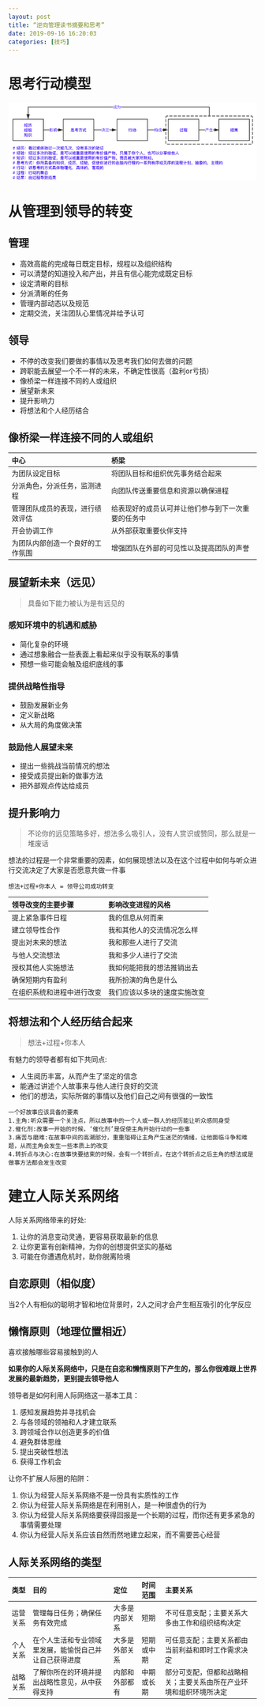 ```yaml
---
layout: post
title: “逆向管理读书摘要和思考”
date: 2019-09-16 16:20:03
categories: [技巧]
---
```


# 思考行动模型
![思考](https://github.com/cantahu/cantahu.github.io/blob/master/pic/20190708-1.png?raw=true)

# 从管理到领导的转变
## 管理
* 高效高能的完成每日既定目标，规程以及组织结构
* 可以清楚的知道投入和产出，并且有信心能完成既定目标
* 设定清晰的目标
* 分派清晰的任务
* 管理内部动态以及规范
* 定期交流，关注团队心里情况并给予认可

## 领导
* 不停的改变我们要做的事情以及思考我们如何去做的问题
* 跨职能去展望一个不一样的未来，不确定性很高（盈利or亏损）
* 像桥梁一样连接不同的人或组织
* 展望新未来
* 提升影响力
* 将想法和个人经历结合

## 像桥梁一样连接不同的人或组织

|中心|桥梁|
|:--|:--|
|为团队设定目标|将团队目标和组织优先事务结合起来|
|分派角色，分派任务，监测进程|向团队传送重要信息和资源以确保进程|
|管理团队成员的表现，进行绩效评估|给表现好的成员认可并让他们参与到下一次重要的任务中|
|开会协调工作|从外部获取重要伙伴支持|
|为团队内部创造一个良好的工作氛围|增强团队在外部的可见性以及提高团队的声誉|

## 展望新未来（远见）
> 具备如下能力被认为是有远见的

### 感知环境中的机遇和威胁
* 简化复杂的环境 
* 通过想象融合一些表面上看起来似乎没有联系的事情
* 预想一些可能会触及组织底线的事
### 提供战略性指导
* 鼓励发展新业务
* 定义新战略
* 从大局的角度做决策
### 鼓励他人展望未来
* 提出一些挑战当前情况的想法
* 接受成员提出新的做事方法
* 把外部观点传达给成员

## 提升影响力
> 不论你的远见策略多好，想法多么吸引人，没有人赏识或赞同，那么就是一堆废话

想法的过程是一个非常重要的因素，如何展现想法以及在这个过程中如何与听众进行交流决定了大家是否愿意共做一件事

`想法+过程+你本人 = 领导公司成功转变`

|领导改变的主要步骤|影响改变进程的风格|
|:--|:--|
|提上紧急事件日程|我的信息从何而来|
|建立领导性合作|我和其他人的交流情况怎么样|
|提出对未来的想法|我和那些人进行了交流|
|与他人交流想法|我和多少人进行了交流|
|授权其他人实施想法|我如何能把我的想法推销出去|
|确保短期内有盈利|我所扮演的角色是什么|
|在组织系统和进程中进行改变|我们应该以多块的速度实施改变|

## 将想法和个人经历结合起来
> 想法+过程+你本人

有魅力的领导者都有如下共同点:
* 人生阅历丰富，从而产生了坚定的信念
* 能通过讲述个人故事来与他人进行良好的交流
* 他们的想法，实际所做的事情以及他们自己之间有很强的一致性

```
一个好故事应该具备的要素
1.主角:听众需要一个关注点，所以故事中的一个人或一群人的经历能让听众感同身受
2.催化剂:故事一开始的时候，‘催化剂’是促使主角开始行动的一些事
3.痛苦与磨难:在故事中间的高潮部分，重重阻碍让主角产生迷茫的情绪，让他面临斗争和难题，从而主角会发生一些本质上的改变
4.转折点与决心:在故事快要结束的时候，会有一个转折点，在这个转折点之后主角的想法或是做事方法都会发生改变
```

# 建立人际关系网络
人际关系网络带来的好处:
1. 让你的消息变动灵通，更容易获取最新的信息
2. 让你更富有创新精神，为你的创想提供坚实的基础
3. 可能在你遭遇危机时，助你脱离险境

## 自恋原则（相似度）
当2个人有相似的聪明才智和地位背景时，2人之间才会产生相互吸引的化学反应

## 懒惰原则（地理位置相近）
喜欢接触哪些容易接触到的人

**如果你的人际关系网络中，只是在自恋和懒惰原则下产生的，那么你很难跟上世界发展的最新趋势，更别提去领导他人**

领导者是如何利用人际网络这一基本工具：
1. 感知发展趋势并寻找机会
2. 与各领域的领袖和人才建立联系
3. 跨领域合作以创造更多的价值
4. 避免群体思维
5. 提出突破性想法
6. 获得工作机会

让你不扩展人际圈的陷阱：
1. 你认为经营人际关系网络不是一份具有实质性的工作
2. 你认为经营人际关系网络是在利用别人，是一种很虚伪的行为
3. 你认为经营人际关系网络要获得回报是一个长期的过程，而你还有更多紧急的事情需要处理
4. 你认为经营人际关系应该自然而然地建立起来，而不需要苦心经营


## 人际关系网络的类型

|类型|目的|定位|时间范围|主要关系|
|:--|:--|:--|:--|:--|
|运营关系|管理每日任务；确保任务有效完成|大多是内部关系|短期|不可任意支配；主要关系大多由工作和组织结构决定|
|个人关系|在个人生活和专业领域里发展，能愉悦自己并让自己获得进度|大多是外部关系|短期或中期|可任意支配；主要关系都由当前利益和即时工作需求决定|
|战略关系|了解你所在的环境并提出战略性意见，从中获得支持|内部和外部都有|中期或长期|部分可支配，但都和战略相关；主要关系由所在产业环境和组织环境所决定|


















